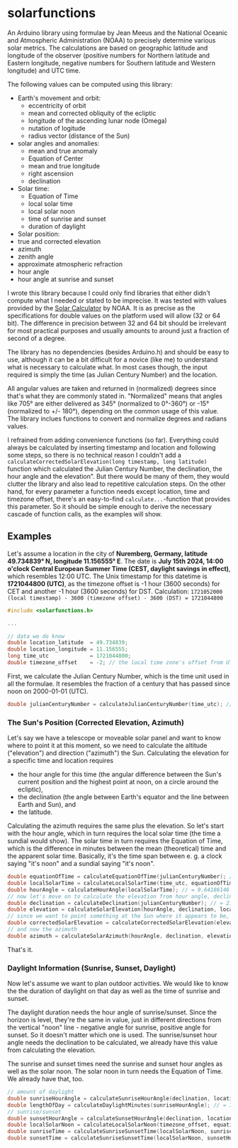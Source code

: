 # solarfunctions
An Arduino library using formulae by Jean Meeus and the National Oceanic and Atmospheric Administration (NOAA) to precisely determine various solar metrics. The calculations are based on geographic latitude and longitude of the observer (positive numbers for Northern latitude and Eastern longitude, negative numbers for Southern latitude and Western longitude) and UTC time.

The following values can be computed using this library:
- Earth's movement and orbit:
  - eccentricity of orbit
  - mean and corrected obliquity of the ecliptic
  - longitude of the ascending lunar node (Omega)
  - nutation of logitude
  - radius vector (distance of the Sun)
- solar angles and anomalies:
  - mean and true anomaly
  - Equation of Center
  - mean and true longitude
  - right ascension
  - declination
- Solar time:
  - Equation of Time
  - local solar time
  - local solar noon
  - time of sunrise and sunset
  - duration of daylight
-  Solar position:
  - true and corrected elevation
  - azimuth
  - zenith angle
  - approximate atmospheric refraction
  - hour angle
  - hour angle at sunrise and sunset

I wrote this library because I could only find libraries that either didn't compute what I needed or stated to be imprecise. It was tested with values provided by the [Solar Calculator](https://gml.noaa.gov/grad/solcalc/) by NOAA. It is as precise as the specifications for double values on the platform used will allow (32 or 64 bit). The difference in precision between 32 and 64 bit should be irrelevant for most practical purposes and usually amounts to around just a fraction of second of a degree.

The library has no dependencies (besides Arduino.h) and should be easy to use, although it can be a bit difficult for a novice (like me) to understand what is necessary to calculate what. In most cases though, the input required is simply the time (as Julian Century Number) and the location.

All angular values are taken and returned in (normalized) degrees since that's what they are commonly stated in. "Normalized" means that angles like 705° are either delivered as 345° (normalized to 0°-360°) or -15° (normalized to +/- 180°), depending on the common usage of this value. The library inclues functions to convert and normalize degrees and radians values.

I refrained from adding convenience functions (so far). Everything could always be calculated by inserting timestamp and location and following some steps, so there is no technical reason I couldn't add a `calculateCorrectedSolarElevation(long timestamp, long latitude)` function which calculated the Julian Century Number, the declination, the hour angle and the elevation". But there would be many of them, they would clutter the library and also lead to repetitive calculation steps. On the other hand, for every parameter a function needs except location, time and timezone offset, there's an easy-to-find `calculate...`-function that provides this parameter. So it should be simple enough to derive the necessary cascade of function calls, as the examples will show.

## Examples
Let's assume a location in the city of **Nuremberg, Germany, latitude 49.734839° N, longitude 11.156555° E**. The date is **July 15th 2024, 14:00 o'clock Central European Summer Time (CEST, daylight savings in effect)**, which resembles 12:00 UTC. The Unix timestamp for this datetime is **1721044800 (UTC)**, as the timezone offset is -1 hour (3600 seconds) for CET and another -1 hour (3600 seconds) for DST. Calculation: `1721052000 (local timestamp) - 3600 (timezone offset) - 3600 (DST) = 1721044800`

```c
#include <solarfunctions.h>

...

// data we do know
double location_latitude  = 49.734839;
double location_longitude = 11.156555;
long time_utc             = 1721044800;
double timezone_offset    = -2; // the local time zone's offset from UTC. -1 hour for CET, -1 hour for DST.
```

First, we calculate the Julian Century Number, which is the time unit used in all the formulae. It resembles the fraction of a century that has passed since noon on 2000-01-01 (UTC).

```c
double julianCenturyNumber = calculateJulianCenturyNumber(time_utc); // = 0.24536619
```

### The Sun's Position (Corrected Elevation, Azimuth)</h3>
Let's say we have a telescope or moveable solar panel and want to know where to point it at this moment, so we need to calculate the altitude ("elevation") and direction ("azimuth") the Sun. Calculating the elevation for a specific time and location requires
- the hour angle for this time (the angular difference between the Sun's current position and the highest point at noon, on a circle around the ecliptic),</li>
- the declination (the angle between Earth's equator and the line between Earth and Sun), and</li>
- the latitude.

Calculating the azimuth requires the same plus the elevation. So let's start with the hour angle, which in turn requires the local solar time (the time a sundial would show). The solar time in turn requires the Equation of Time, which is the difference in minutes between the mean  (theoretical) time and the apparent solar time. Basically, it's the time span between e.&nbsp;g. a clock saying &quot;it's noon&quot; and a sundial saying &quot;it's noon&quot;.</p>

```c
double equationOfTime = calculateEquationOfTime(julianCenturyNumber); // let's start with the Equation of Time: = -6.05877415 minutes
double localSolarTime = calculateLocalSolarTime(time_utc, equationOfTime, location_longitude); // = 12.64279076 hours
double hourAngle = calculateHourAngle(localSolarTime); // = 9.64186146 degrees
// now let's move on to calculate the elevation from hour angle, declination and latitude: 
double declination = calculateDeclination(julianCenturyNumber); // = 21.39538652 degrees
double elevation = calculateSolarElevation(hourAngle, declination, location_latitude); // = 60.65093229 degrees
// since we want to point something at the Sun where it appears to be, not where it physically is, so we need to get the elevation corrected for atmospheric refraction
double correctedSolarElevation = calculateCorrectedSolarElevation(elevation); // =  60.66000374 degrees
// and now the azimuth
double azimuth = calculateSolarAzimuth(hourAngle, declination, elevation, location_latitude); // 89.71348454 degrees
```
That's it.

### Daylight Information (Sunrise, Sunset, Daylight)
Now let's assume we want to plan outdoor activities. We would like to know the the duration of daylight on that day as well as the time of sunrise and sunset.

The daylight duration needs the hour angle of sunrise/sunset. Since the horizon is level, they're the same in value, just in different directions from the vertical "noon" line - negative angle for sunrise, positive angle for sunset. So it doesn't matter which one is used. The sunrise/sunset hour angle needs the declination to be calculated, we already have this value from calculating the elevation.

The sunrise and sunset times need the sunrise and sunset hour angles as well as the solar noon. The solar noon in turn needs the Equation of Time. We already have that, too.

```c
// amount of daylight
double sunriseHourAngle = calculateSunriseHourAngle(declination, location_latitude); // = -119.03050254 degrees
double lengthOfDay = calculateDaylightMinutes(sunriseHourAngle); // = 726.66423054 minutes
// sunrise/sunset
double sunsetHourAngle = calculateSunsetHourAngle(declination, location_latitude);  // = 119.03050254 degrees
double localSolarNoon = calculateLocalSolarNoon(timezone_offset, equationOfTime, location_longitude); // 0.55655038 of a day --> 0.55655 * 24 = 13.3572 hours (13:21 local time)
double sunriseTime = calculateSunriseSunsetTime(localSolarNoon, sunriseHourAngle); // = 0.22593435 of a day --> 0.22593 * 24 = 5.42232 hours (05:25:20 local time)
double sunsetTime = calculateSunriseSunsetTime(localSolarNoon, sunsetHourAngle); // = 0.88745492 of a day --> 0.22593 * 24 = 21.2988 hours (21:17:56 local time)
```
